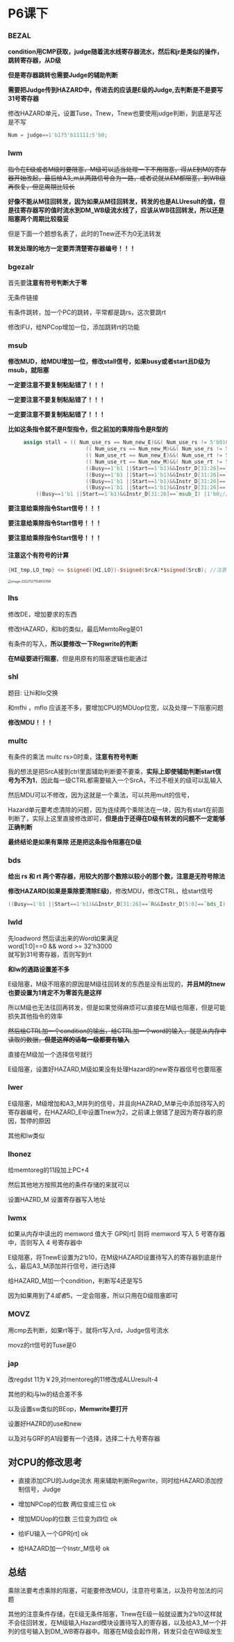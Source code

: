 # P6课下

### BEZAL

**condition用CMP获取，judge随着流水线寄存器流水，然后和jr是类似的操作，跳转寄存器，从D级**

**但是寄存器跳转也需要Judge的辅助判断**

**需要把Judge传到HAZARD中，传进去的应该是E级的Judge,去判断是不是要写31号寄存器**

修改HAZARD单元，设置Tuse，Tnew，Tnew也要使用judge判断，到底是写还是不写

```verilog
Num = judge==1'b1?5'b11111:5'b0;
```

### lwm

~~指令在E级或者M级时要阻塞，M级可以适当处理一下不用阻塞，得从E到M的寄存器开始改起，最后给A3_m从两路信号合为一路，或者说就从EM都阻塞，到WB级再恢复，但是周期比较长~~

**好像不能从M往回转发，因为如果从M往回转发，转发的也是ALUresult的值，但是往寄存器写的值时流水到DM_WB级流水线了，应该从WB往回转发，所以还是阻塞两个周期比较稳妥**

但是下面一个题想名表了，此时的Tnew还不为0无法转发

**转发处理的地方一定要弄清楚寄存器编号！！！**

### bgezalr

首先要**注意有符号判断大于零**

无条件链接

有条件跳转，加一个PC的跳转，平常都是跳rs，这次要跳rt

修改IFU，给NPCop增加一位，添加跳转rt的功能

### msub

**修改MUD，给MDU增加一位，修改stall信号，如果busy或者start且D级为msub，就阻塞**

**一定要注意不要复制粘贴错了！！！**

**一定要注意不要复制粘贴错了！！！**

**一定要注意不要复制粘贴错了！！！**

**比如这条指令就不是R型指令，但之前加的乘除指令是R型的**

```verilog
	 assign stall = (( Num_use_rs == Num_new_E)&&( Num_use_rs != 5'b0)&& (Regwrite_E==1'b1) && (Tuse_rs < Tnew_E) )|
						 (( Num_use_rs == Num_new_M)&&( Num_use_rs != 5'b0)&& (Regwrite_M==1'b1) && (Tuse_rs < Tnew_M) )|
						 (( Num_use_rt == Num_new_E)&&( Num_use_rt != 5'b0)&& (Regwrite_E==1'b1) && (Tuse_rt < Tnew_E) )|
						 (( Num_use_rt == Num_new_M)&&( Num_use_rt != 5'b0)&& (Regwrite_M==1'b1) && (Tuse_rt < Tnew_M) )| 
						 ((Busy==1'b1 ||Start==1'b1)&&Instr_D[31:26]==`R&&Instr_D[5:0]==`mfhi_I) |
						 ((Busy==1'b1 ||Start==1'b1)&&Instr_D[31:26]==`R&&Instr_D[5:0]==`mflo_I) |
						 ((Busy==1'b1 ||Start==1'b1)&&Instr_D[31:26]==`R&&Instr_D[5:0]==`mthi_I) |
						 ((Busy==1'b1 ||Start==1'b1)&&Instr_D[31:26]==`R&&Instr_D[5:0]==`mtlo_I) |
         ((Busy==1'b1 ||Start==1'b1)&&Instr_D[31:26]==`msub_I) |1'b0;//注意这个和上面的那一条不一样！！！
```

**要注意给乘除指令Start信号！！！**

**要注意给乘除指令Start信号！！！**

**要注意给乘除指令Start信号！！！**

#### 注意这个有符号的计算

```verilog
{HI_tmp,LO_tmp} <= $signed({HI,LO})-$signed(SrcA)*$signed(SrcB); //注意有符号的乘法和加减法
```

<img src="C:\Users\Lenovo\AppData\Roaming\Typora\typora-user-images\image-20221127154830194.png" alt="image-20221127154830194" style="zoom:50%;" />

### lhs

修改DE，增加要求的东西

修改HAZARD，和lb的类似，最后MemtoReg是01

有条件的写入，**所以要修改一下Regwrite的判断**

**在M级要进行阻塞**，但是用原有的阻塞逻辑也能通过

###  shl

题目: 让hi和lo交换

和mfhi ，mflo 应该差不多，要增加CPU的MDUop位宽，以及处理一下阻塞问题

**修改MDU！！！**

### multc

有条件的乘法 multc rs>0时乘，**注意有符号判断**

我的想法是把SrcA接到ctrl里面辅助判断要不要乘，**实际上即使辅助判断start信号为不为1**，因此每一级CTRL都需要输入一个SrcA，不过不相关的级可以乱输入

然后MDU可以不修改，因为这就是一个乘法，可以共用mult的信号，

Hazard单元要考虑清除的问题，因为连续两个乘除法在一块，因为有start在前面判断了，实际上这里直接修改即可，**但是由于还得在D级有转发的问题不一定能够正确判断**

**最终结论是如果有乘除 还是把这条指令阻塞在D级**

### bds

**给出 rs 和 rt 两个寄存器，用较大的那个数除以较小的那个数，注意是无符号除法**

**修改HAZARD(如果是乘除要清除E级)**，修改MDU，修改CTRL，给start信号

```verilog
((Busy==1'b1 ||Start==1'b1)&&Instr_D[31:26]==`R&&Instr_D[5:0]==`bds_I) |1'b0;
```

### lwld

先loadword 然后读出来的Word如果满足  
word[1:0]==0 && word >= 32'h3000  
就写到31号寄存器，否则写到rt

**和lw的通路设置差不多**

E级阻塞，M级不阻塞的原因是M级往回转发的东西是没有出现的，**并且M的tnew也要设置为1肯定不为零首先是这样**

所以M级也无法往回再转发，但是如果觉得麻烦可以直接在M级也阻塞，但是可能损失其他指令的效率

~~然后给CTRL加一个condition的输出，给CTRL加一个word的输入，就是从内存中读取的数据，**但是这样的话每一级都要有输入**~~

直接在M级加一个选择信号就行

E级阻塞，设置好HAZARD,M级如果没有处理Hazard的new寄存器信号也要阻塞

### lwer

E级阻塞，M级增加和A3_M并列的信号，并且向HAZRAD_M单元中添加待写入的寄存器编号，在HAZARD_E中设置Tnew为2，之前课上做错了是因为寄存器的原因，暂停的原因

其他和lw类似

### lhonez

给memtoreg的11段加上PC+4

然后其他地方按照其他的条件存储的来就可以

设置HAZRD_M   设置寄存器写入地址

### lwmx

如果从内存中读出的 memword 值大于 GPR[rt] 则将 memword 写入 5 号寄存器中，否则写入 4 号寄存器中

E级阻塞，将TnewE设置为2‘b10，在M级HAZARD设置待写入的寄存器到底是什么，最后A3_M添加并行信号，进行选择

给HAZARD_M加一个condition，判断写4还是写5

因为如果用到了$4或者$5，一定会阻塞，所以只用在D级阻塞即可

### MOVZ

用cmp去判断，如果rt等于，就将rt写入rd，Judge信号流水

movz的rt信号的Tuse是0

### jap

改regdst 11为￥29,对mentoreg的11修改成ALUresult-4

其他的和j与lw的结合差不多

以及设置sw类似的BEop，**Memwrite要打开**

设置好HAZRD的use和new

以及对与GRF的A1段要有一个选择，选择二十九号寄存器



## 对CPU的修改思考

- 直接添加CPU的Judge流水 用来辅助判断Regwrite，同时给HAZARD添加控制信号，Judge

- 增加NPCop的位数 两位变成三位 ok

- 增加MDUop的位数 三位变为四位   ok

- 给IFU输入一个GPR[rt] ok

- 给HAZARD加一个Instr_M信号 ok

## 总结

乘除法要考虑乘除的阻塞，可能要修改MDU，注意符号乘法，以及符号加法的问题

其他的注意条件存储，在E级无条件阻塞，Tnew在E级一般就设置为2‘b10这样就不会往回转发，在M级输入Hazard模块设置待写入的寄存器，以及给A3_M一个并列的信号输入到DM_WB寄存器中。阻塞在M级会起作用，转发只会在WB级发生